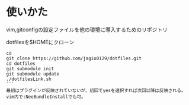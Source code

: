 使いかた
=================
vim,gitconfigの設定ファイルを他の環境に導入するためのリポジトリ

dotfilesを$HOMEにクローン  
````
cd
git clone https://github.com/jagio0129/dotfiles.git
cd dotfiles
git submodule init
git submodule update
./dotfilesLink.sh
```
最初はプラグインが反映されていないが、初回でyesを選択すれば次回以降は反映される。
vim内で:NeoBundleInstallでも可。

